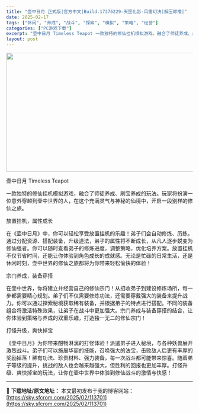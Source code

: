 ```yaml
---
title: "壶中日月 正式版|官方中文|Build.17376229-天罡化影-风雷幻决|解压即撸|"
date: 2025-02-17
tags: ["休闲", "养成", "战斗", "探索", "模拟", "策略", "经营"]
categories: ["PC游戏下载"]
excerpt: "壶中日月 Timeless Teapot 一款独特的修仙挂机模拟游戏，融合了师徒养成、刷宝养成的玩法。玩家将扮演一位意外穿越到壶中世界的人，在这个充满灵气与神秘的仙境中，开启一段别样的修仙之旅。 放置挂机，属性成长 在《壶中日月》中，你可以轻松享受放置挂机的乐趣！弟子们会自动修炼、历练。通过分配资源&hellip;"
layout: post
---
```


<img class="aligncenter size-full wp-image-113697" src="https://sky.sfcrom.com/wp-content/uploads/2025/02/2025021714211879.webp" alt="" width="570" height="321" />

壶中日月 Timeless Teapot

一款独特的修仙挂机模拟游戏，融合了师徒养成、刷宝养成的玩法。玩家将扮演一位意外穿越到壶中世界的人，在这个充满灵气与神秘的仙境中，开启一段别样的修仙之旅。

放置挂机，属性成长

在《壶中日月》中，你可以轻松享受放置挂机的乐趣！弟子们会自动修炼、历练。通过分配资源、搭配装备，升级道法，弟子的属性将不断成长，从凡人逐步蜕变为修仙强者。你可以随时查看弟子的修炼进度，调整策略，优化培养方案。放置挂机不仅节省时间，还能让你体验到角色成长的成就感。无论是忙碌的日常生活，还是休闲时刻，壶中世界的修仙之旅都将为你带来轻松愉快的体验！

宗门养成，装备穿搭

在壶中世界，你将建立并经营自己的修仙宗门！从招收弟子到建设修炼场所，每一步都需要精心规划。弟子们不仅需要修炼功法，还需要穿戴强大的装备来提升战力。你可以通过探索秘境获取稀有装备，并根据弟子的特点进行搭配。不同的装备组合将激活特殊效果，让弟子在战斗中更加强大。宗门养成与装备穿搭的结合，让你体验到策略与养成的双重乐趣，打造独一无二的修仙宗门！

打怪升级，爽快掉宝

《壶中日月》为你带来酣畅淋漓的打怪体验！派遣弟子进入秘境，与各种妖兽展开激烈战斗。弟子们可以施展华丽的技能，召唤强大的法宝，击败敌人后更有丰厚的奖励掉落！稀有功法、珍贵材料、强力装备，每一次战斗都可能带来惊喜。随着弟子等级的提升，挑战的敌人也会越来越强大，但胜利的回报也更加丰厚。打怪升级、爽快掉宝的玩法，让你在壶中世界中体验到修仙战斗的激情与快感！

---
📖 **下载地址/原文地址：** 本文最初发布于我的博客网站：[https://sky.sfcrom.com/2025/02/113701](https://sky.sfcrom.com/2025/02/113701)
